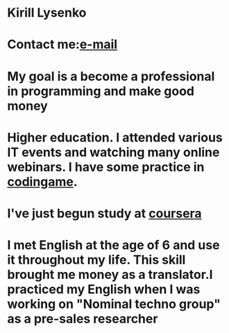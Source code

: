 # Kirill Lysenko
# Contact me:[e-mail](lysenko.ka@gmail.com) 
# My goal is a become a professional in programming and make good money
# Higher education. I attended various IT events and watching many online webinars. I have some practice in [codingame](https://www.codingame.com/). 
# I've just begun study at [coursera](https://www.coursera.org/)
# I met English at the age of 6 and use it throughout my life. This skill brought me money as a translator.I practiced my English when I was working on "Nominal techno group" as a pre-sales researcher
